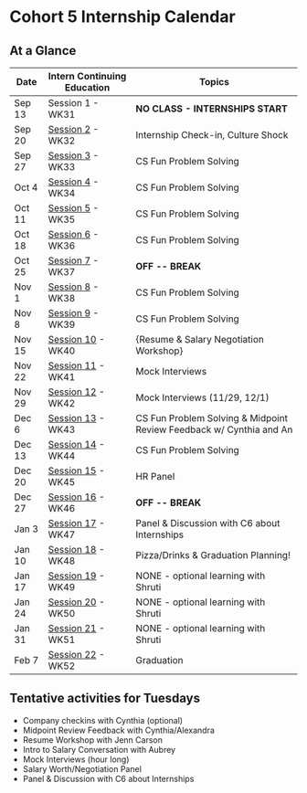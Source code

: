 # Cohort 5 Internship Calendar

## At a Glance

Date    | Intern Continuing Education         | Topics
--------|-------------------------------------|-----------------------------
Sep 13  | Session 1 - WK31 | **NO CLASS - INTERNSHIPS START**
Sep 20  | [Session 2](#session-2) - WK32 | Internship Check-in, Culture Shock
Sep 27  | [Session 3](#session-3) - WK33 | CS Fun Problem Solving
Oct 4   | [Session 4](#session-4) - WK34 | CS Fun Problem Solving
Oct 11  | [Session 5](#session-5) - WK35 |  CS Fun Problem Solving
Oct 18   | [Session 6](#session-6) - WK36 | CS Fun Problem Solving
Oct 25  | [Session 7](#session-7) - WK37 | **OFF -- BREAK**
Nov 1   | [Session 8](#session-8) - WK38 | CS Fun Problem Solving
Nov 8  | [Session 9](#session-9) - WK39 | CS Fun Problem Solving
Nov 15  | [Session 10](#session-10) - WK40 | {Resume & Salary Negotiation Workshop}
Nov 22  | [Session 11](#session-11) - WK41 | Mock Interviews
Nov 29   | [Session 12](#session-12) - WK42 | Mock Interviews (11/29, 12/1)
Dec 6  | [Session 13](#session-13) - WK43 | CS Fun Problem Solving & Midpoint Review Feedback w/ Cynthia and An
Dec 13  | [Session 14](#session-14) - WK44 | CS Fun Problem Solving
Dec 20  | [Session 15](#session-15) - WK45 | HR Panel
Dec 27   | [Session 16](#session-16) - WK46 | **OFF -- BREAK**
Jan 3   | [Session 17](#session-17) - WK47 | Panel & Discussion with C6 about Internships
Jan 10  | [Session 18](#session-18) - WK48 | Pizza/Drinks & Graduation Planning!
Jan 17  | [Session 19](#session-19) - WK49 | NONE - optional learning with Shruti
Jan 24  |  [Session 20](#session-20) - WK50 | NONE - optional learning with Shruti
Jan 31  | [Session 21](#session-21) - WK51 | NONE - optional learning with Shruti
Feb 7   | [Session 22](#session-22) - WK52 | Graduation

## Tentative activities for Tuesdays
- Company checkins with Cynthia (optional)
- Midpoint Review Feedback with Cynthia/Alexandra
- Resume Workshop with Jenn Carson
- Intro to Salary Conversation with Aubrey
- Mock Interviews (hour long)
- Salary Worth/Negotiation Panel
- Panel & Discussion with C6 about Internships

